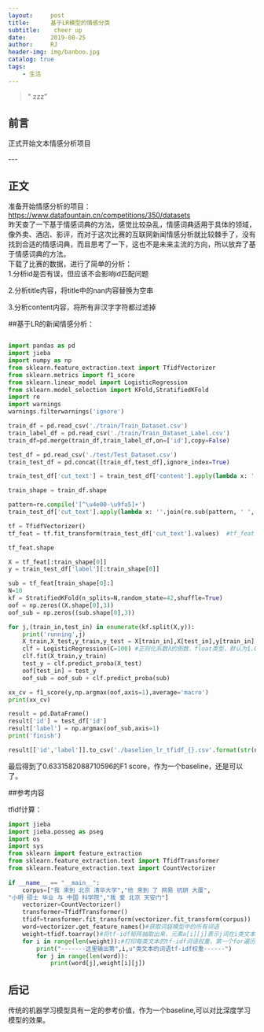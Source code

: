 ```yaml
---
layout:     post
title:      基于LR模型的情感分类
subtitle:    cheer up
date:       2019-08-25
author:     RJ
header-img: img/banboo.jpg
catalog: true
tags:
    - 生活
---
```


> “ zzz”



## 前言

正式开始文本情感分析项目

<p id = "build"></p>
---

## 正文
准备开始情感分析的项目：
<br>https://www.datafountain.cn/competitions/350/datasets
<br>昨天查了一下基于情感词典的方法，感觉比较杂乱，情感词典适用于具体的领域，像外卖、酒店、影评，而对于这次比赛的互联网新闻情感分析就比较棘手了，没有找到合适的情感词典，而且思考了一下，这也不是未来主流的方向，所以放弃了基于情感词典的方法。
<br>
下载了比赛的数据，进行了简单的分析：<br>
1.分析id是否有误，但应该不会影响id匹配问题

2.分析title内容，将title中的nan内容替换为空串

3.分析content内容，将所有非汉字字符都过滤掉

##基于LR的新闻情感分析：
```python

import pandas as pd
import jieba
import numpy as np
from sklearn.feature_extraction.text import TfidfVectorizer
from sklearn.metrics import f1_score
from sklearn.linear_model import LogisticRegression
from sklearn.model_selection import KFold,StratifiedKFold
import re
import warnings
warnings.filterwarnings('ignore')

train_df = pd.read_csv('./train/Train_Dataset.csv')
train_label_df = pd.read_csv('./train/Train_Dataset_Label.csv')
train_df=pd.merge(train_df,train_label_df,on=['id'],copy=False)

test_df = pd.read_csv('./test/Test_Dataset.csv')
train_test_df = pd.concat([train_df,test_df],ignore_index=True)

train_test_df['cut_text'] = train_test_df['content'].apply(lambda x: ' '.join(jieba.cut(str(x))))

train_shape = train_df.shape

pattern=re.compile('[^\u4e00-\u9fa5]+')
train_test_df['cut_text'].apply(lambda x: ''.join(re.sub(pattern, ' ', x, count=0, flags=0)))

tf = TfidfVectorizer() 
tf_feat = tf.fit_transform(train_test_df['cut_text'].values)  #tf_feat = tf_feat.tocsr()

tf_feat.shape

X = tf_feat[:train_shape[0]]
y = train_test_df['label'][:train_shape[0]]

sub = tf_feat[train_shape[0]:]
N=10
kf = StratifiedKFold(n_splits=N,random_state=42,shuffle=True)
oof = np.zeros((X.shape[0],3))
oof_sub = np.zeros((sub.shape[0],3))

for j,(train_in,test_in) in enumerate(kf.split(X,y)):
    print('running',j)
    X_train,X_test,y_train,y_test = X[train_in],X[test_in],y[train_in],y[test_in]
    clf = LogisticRegression(C=100) #正则化系数λ的倒数，float类型，默认为1.0。必须是正浮点型数。像SVM一样，越小的数值表示越强的正则化。
    clf.fit(X_train,y_train)
    test_y = clf.predict_proba(X_test)
    oof[test_in] = test_y
    oof_sub = oof_sub + clf.predict_proba(sub)

xx_cv = f1_score(y,np.argmax(oof,axis=1),average='macro')
print(xx_cv)

result = pd.DataFrame()
result['id'] = test_df['id']
result['label'] = np.argmax(oof_sub,axis=1)
print('finish')

result[['id','label']].to_csv('./baselien_lr_tfidf_{}.csv'.format(str(np.mean(xx_cv)).split('.')[1]),index=False) 

```
最后得到了0.6331582088710596的F1 score，作为一个baseline，还是可以了。

##参考内容

tfidf计算：
```python
import jieba
import jieba.posseg as pseg
import os
import sys
from sklearn import feature_extraction
from sklearn.feature_extraction.text import TfidfTransformer
from sklearn.feature_extraction.text import CountVectorizer
 
if __name__ == "__main__":
    corpus=["我 来到 北京 清华大学","他 来到 了 网易 杭研 大厦",
"小明 硕士 毕业 与 中国 科学院","我 爱 北京 天安门"]
    vectorizer=CountVectorizer()
    transformer=TfidfTransformer()
    tfidf=transformer.fit_transform(vectorizer.fit_transform(corpus))
    word=vectorizer.get_feature_names()#获取词袋模型中的所有词语
    weight=tfidf.toarray()#将tf-idf矩阵抽取出来，元素a[i][j]表示j词在i类文本中的tf-idf权重
    for i in range(len(weight)):#打印每类文本的tf-idf词语权重，第一个for遍历所有文本，第二个for便利某一类文本下的词语权重
        print("-------这里输出第",i,u"类文本的词语tf-idf权重------")
        for j in range(len(word)):
            print(word[j],weight[i][j]) 


```

## 后记
传统的机器学习模型具有一定的参考价值，作为一个baseline,可以对比深度学习模型的效果。






